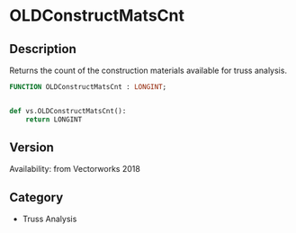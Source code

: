 # OLDConstructMatsCnt

## Description
Returns the count of the construction materials available for truss analysis.

```pascal
FUNCTION OLDConstructMatsCnt : LONGINT;
```

```python

def vs.OLDConstructMatsCnt():
    return LONGINT
```

## Version
Availability: from Vectorworks 2018
## Category
* Truss Analysis

